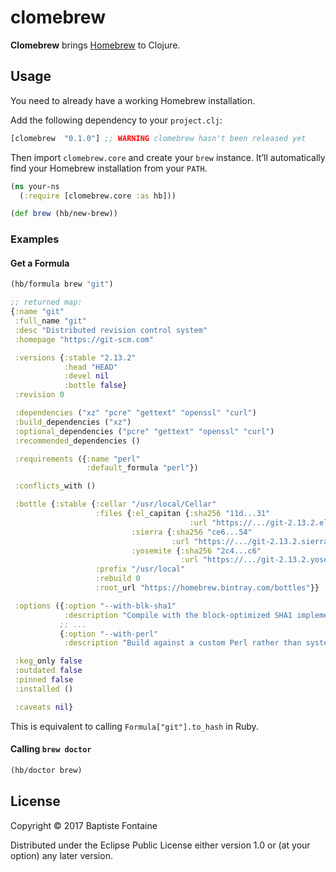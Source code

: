 # clomebrew

**Clomebrew** brings [Homebrew](https://brew.sh/) to Clojure.

## Usage

You need to already have a working Homebrew installation.

Add the following dependency to your `project.clj`:

```clojure
[clomebrew  "0.1.0"] ;; WARNING clomebrew hasn't been released yet
```

Then import `clomebrew.core` and create your `brew` instance. It’ll
automatically find your Homebrew installation from your `PATH`.

```clojure
(ns your-ns
  (:require [clomebrew.core :as hb]))

(def brew (hb/new-brew))
```

### Examples

#### Get a Formula

```clojure
(hb/formula brew "git")

;; returned map:
{:name "git"
 :full_name "git"
 :desc "Distributed revision control system"
 :homepage "https://git-scm.com"

 :versions {:stable "2.13.2"
            :head "HEAD"
            :devel nil
            :bottle false}
 :revision 0

 :dependencies ("xz" "pcre" "gettext" "openssl" "curl")
 :build_dependencies ("xz")
 :optional_dependencies ("pcre" "gettext" "openssl" "curl")
 :recommended_dependencies ()

 :requirements ({:name "perl"
                 :default_formula "perl"})

 :conflicts_with ()

 :bottle {:stable {:cellar "/usr/local/Cellar"
                   :files {:el_capitan {:sha256 "11d...31"
                                        :url "https://.../git-2.13.2.el_capitan.bottle.tar.gz"}
                           :sierra {:sha256 "ce6...54"
                                    :url "https://.../git-2.13.2.sierra.bottle.tar.gz"}
                           :yosemite {:sha256 "2c4...c6"
                                      :url "https://.../git-2.13.2.yosemite.bottle.tar.gz"}}
                   :prefix "/usr/local"
                   :rebuild 0
                   :root_url "https://homebrew.bintray.com/bottles"}}

 :options ({:option "--with-blk-sha1"
            :description "Compile with the block-optimized SHA1 implementation"}
           ;; ...
           {:option "--with-perl"
            :description "Build against a custom Perl rather than system default"})

 :keg_only false
 :outdated false
 :pinned false
 :installed ()

 :caveats nil}
```

This is equivalent to calling `Formula["git"].to_hash` in Ruby.

#### Calling `brew doctor`

```clojure
(hb/doctor brew)
```

## License

Copyright © 2017 Baptiste Fontaine

Distributed under the Eclipse Public License either version 1.0 or (at
your option) any later version.
